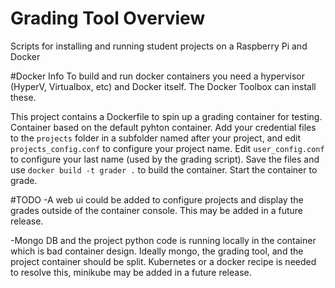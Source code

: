 # Grading Tool Overview
Scripts for installing and running student projects on a Raspberry Pi and Docker

#Docker Info
To build and run docker containers you need a hypervisor (HyperV, Virtualbox, etc) and Docker itself. The Docker Toolbox can install these.

This project contains a Dockerfile to spin up a grading container for testing. Container based on the default pyhton container.
Add your credential files to the `projects` folder in a subfolder named after your project, and edit `projects_config.conf` to configure your project name. Edit `user_config.conf` to configure your last name (used by the grading script). Save the files and use `docker build -t grader .` to build the container. Start the container to grade.

#TODO
-A web ui could be added to configure projects and display the grades outside of the container console. This may be added in a future release.

-Mongo DB and the project python code is running locally in the container which is bad container design. Ideally mongo, the grading tool, and the project container should be split. Kubernetes or a docker recipe is needed to resolve this, minikube may be added in a future release.
